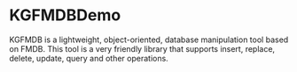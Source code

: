 # KGFMDBDemo
KGFMDB is a lightweight, object-oriented, database manipulation tool based on FMDB. This tool is a very friendly library that supports insert, replace, delete, update, query and other operations. 
